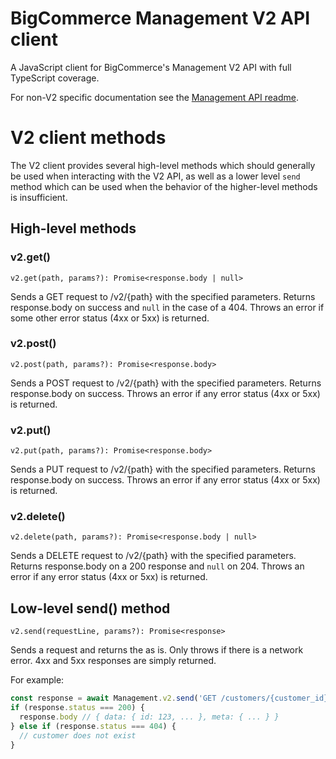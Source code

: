 # BigCommerce Management V2 API client

A JavaScript client for BigCommerce's Management V2 API with full TypeScript coverage.

For non-V2 specific documentation see the [Management API readme](../README.md).

# V2 client methods

The V2 client provides several high-level methods which should generally be used when interacting with the V2 API, as well as a lower level `send` method which can be used when the behavior of the higher-level methods is insufficient.

## High-level methods

### v2.get()

`v2.get(path, params?): Promise<response.body | null>`

Sends a GET request to /v2/{path} with the specified parameters. Returns response.body on success and `null` in the case of a 404. Throws an error if some other error status (4xx or 5xx) is returned.

### v2.post()

`v2.post(path, params?): Promise<response.body>`

Sends a POST request to /v2/{path} with the specified parameters. Returns response.body on success. Throws an error if any error status (4xx or 5xx) is returned.

### v2.put()

`v2.put(path, params?): Promise<response.body>`

Sends a PUT request to /v2/{path} with the specified parameters. Returns response.body on success. Throws an error if any error status (4xx or 5xx) is returned.

### v2.delete()

`v2.delete(path, params?): Promise<response.body | null>`

Sends a DELETE request to /v2/{path} with the specified parameters. Returns response.body on a 200 response and `null` on 204. Throws an error if any error status (4xx or 5xx) is returned.

## Low-level send() method

`v2.send(requestLine, params?): Promise<response>`

Sends a request and returns the as is. Only throws if there is a network error. 4xx and 5xx responses are simply returned.

For example:
```js
const response = await Management.v2.send('GET /customers/{customer_id}', { path: { customer_id: 123 } });
if (response.status === 200) {
  response.body // { data: { id: 123, ... }, meta: { ... } }
} else if (response.status === 404) {
  // customer does not exist
}
```

